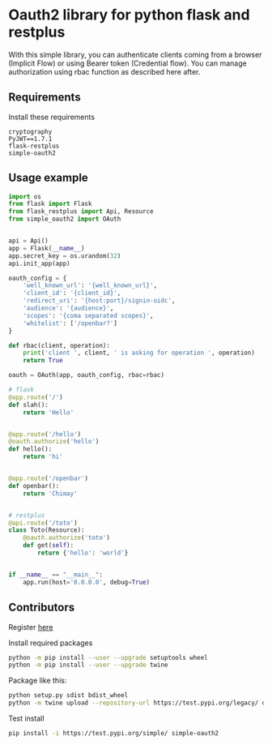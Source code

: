 # Oauth2 library for python flask and restplus

With this simple library, you can authenticate clients coming from a browser (Implicit Flow) or using Bearer token (Credential flow).
You can manage authorization using rbac function as described here after.

## Requirements

Install these requirements

```text
cryptography
PyJWT==1.7.1
flask-restplus
simple-oauth2
```

## Usage example

```python
import os
from flask import Flask
from flask_restplus import Api, Resource
from simple_oauth2 import OAuth


api = Api()
app = Flask(__name__)
app.secret_key = os.urandom(32)
api.init_app(app)

oauth_config = {
    'well_known_url': '{well_known_url}',
    'client_id': '{client_id}',
    'redirect_uri': '{host:port}/signin-oidc',
    'audience': '{audience}',
    'scopes': '{coma separated scopes}',
    'whitelist': ['/openbar?']
}

def rbac(client, operation):
    print('client ', client, ' is asking for operation ', operation)
    return True

oauth = OAuth(app, oauth_config, rbac=rbac)

# flask
@app.route('/')
def slah():
    return 'Hello'


@app.route('/hello')
@oauth.authorize('hello')
def hello():
    return 'hi'


@app.route('/openbar')
def openbar():
    return 'Chimay'


# restplus
@api.route('/toto')
class Toto(Resource):
    @oauth.authorize('toto')
    def get(self):
        return {'hello': 'world'}


if __name__ == "__main__":
    app.run(host='0.0.0.0', debug=True)

```

## Contributors

Register [here](https://test.pypi.org/account/register/ )

Install required packages

```bash
python -m pip install --user --upgrade setuptools wheel
python -m pip install --user --upgrade twine
```

Package like this:

```bash
python setup.py sdist bdist_wheel
python -m twine upload --repository-url https://test.pypi.org/legacy/ dist/*
```

Test install

```bash
pip install -i https://test.pypi.org/simple/ simple-oauth2
```